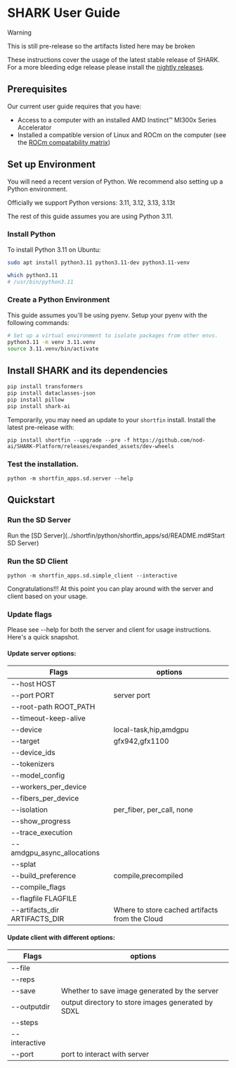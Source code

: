 # SHARK User Guide

> [!WARNING]
> This is still pre-release so the artifacts listed here may be broken
>

These instructions cover the usage of the latest stable release of SHARK. For a more bleeding edge release please install the [nightly releases](nightly_releases.md).

## Prerequisites

Our current user guide requires that you have:
- Access to a computer with an installed AMD Instinct™ MI300x Series Accelerator
- Installed a compatible version of Linux and ROCm on the computer (see the [ROCm compatability matrix](https://rocm.docs.amd.com/en/latest/compatibility/compatibility-matrix.html))


## Set up Environment

You will need a recent version of Python. We recommend also setting up a Python environment.

Officially we support Python versions: 3.11, 3.12, 3.13, 3.13t

The rest of this guide assumes you are using Python 3.11.

### Install Python 
To install Python 3.11 on Ubuntu:

```bash
sudo apt install python3.11 python3.11-dev python3.11-venv

which python3.11
# /usr/bin/python3.11
```

### Create a Python Environment

This guide assumes you'll be using pyenv. Setup your pyenv with the following commands:

```bash
# Set up a virtual environment to isolate packages from other envs.
python3.11 -m venv 3.11.venv
source 3.11.venv/bin/activate
```

## Install SHARK and its dependencies

```bash
pip install transformers
pip install dataclasses-json
pip install pillow
pip install shark-ai
```

Temporarily, you may need an update to your `shortfin` install.
Install the latest pre-release with:
```
pip install shortfin --upgrade --pre -f https://github.com/nod-ai/SHARK-Platform/releases/expanded_assets/dev-wheels
```

### Test the installation.

```
python -m shortfin_apps.sd.server --help
```

## Quickstart

### Run the SD Server

Run the [SD Server](../shortfin/python/shortfin_apps/sd/README.md#Start SD Server)

### Run the SD Client

```
python -m shortfin_apps.sd.simple_client --interactive
```

Congratulations!!! At this point you can play around with the server and client based on your usage.

### Update flags

Please see --help for both the server and client for usage instructions. Here's a quick snapshot.

#### Update server options:

| Flags | options |
|---|---|
|--host HOST |
|--port PORT | server port |
|--root-path ROOT_PATH |
|--timeout-keep-alive |
|--device | local-task,hip,amdgpu | amdgpu only supported in this release
|--target | gfx942,gfx1100 | gfx942 only supported in this release
|--device_ids |
|--tokenizers |
|--model_config |
| --workers_per_device | 
| --fibers_per_device |
| --isolation |	per_fiber, per_call, none |
| --show_progress  |
| --trace_execution | 
| --amdgpu_async_allocations |
| --splat   |
| --build_preference | compile,precompiled |
| --compile_flags |
| --flagfile FLAGFILE |
| --artifacts_dir ARTIFACTS_DIR | Where to store cached artifacts from the Cloud |

#### Update client with different options:

| Flags |options|
|---|---
|--file |
|--reps |
|--save | Whether to save image generated by the server |
|--outputdir| output directory to store images generated by SDXL |
|--steps |
|--interactive |
|--port| port to interact with server |